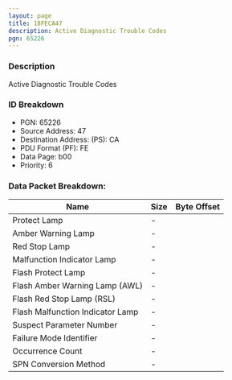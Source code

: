 ```yaml
---
layout: page
title: 18FECA47
description: Active Diagnostic Trouble Codes
pgn: 65226
---
```


### Description

Active Diagnostic Trouble Codes

### ID Breakdown
* PGN: 65226
* Source Address: 47
* Destination Address: (PS): CA
* PDU Format (PF): FE
* Data Page: b00
* Priority: 6
### Data Packet Breakdown:

| Name | Size | Byte Offset |
| ---- | ---- | ----------- |
| Protect Lamp | - |  |
| Amber Warning Lamp | - |  |
| Red Stop Lamp | - |  |
| Malfunction Indicator Lamp | - |  |
| Flash Protect Lamp | - |  |
| Flash Amber Warning Lamp (AWL) | - |  |
| Flash Red Stop Lamp (RSL) | - |  |
| Flash Malfunction Indicator Lamp | - |  |
| Suspect Parameter Number | - |  |
| Failure Mode Identifier | - |  |
| Occurrence Count | - |  |
| SPN Conversion Method | - |  |
